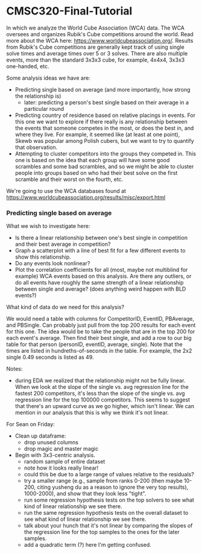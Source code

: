 # CMSC320-Final-Tutorial

In which we analyze the World Cube Association (WCA) data.
The WCA oversees and organizes Rubik's Cube competitions around the world.
Read more about the WCA here: https://www.worldcubeassociation.org/.
Results from Rubik's Cube competitions are generally kept track of using
single solve times and average times over 5 or 3 solves. There are also
multiple events, more than the standard 3x3x3 cube, for example, 4x4x4,
3x3x3 one-handed, etc.

Some analysis ideas we have are:

- Predicting single based on average (and more importantly, how strong the relationship is)
    - later: predicting a person's best single based on their average in a particular round
- Predicting country of residence based on relative placings in events.  For this one we want to explore if there really is any relationship between the events that someone competes in the most, or does the best in, and where they live.  For example, it seemed like (at least at one point), Skewb was popular among Polish cubers, but we want to try to quantify that observation.
- Attempting to cluster competitors into the groups they competed in.  This one is based on the idea that each group will have some good scrambles and some bad scrambles, and so we might be able to cluster people into groups based on who had their best solve on the first scramble and their worst on the fourth, etc.

We're going to use the WCA databases found at https://www.worldcubeassociation.org/results/misc/export.html

### Predicting single based on average

What we wish to investigate here:
- Is there a linear relationship between one's best single in competition and their best average in competition?
- Graph a scatterplot with a line of best fit for a few different events to show this relationship. 
- Do any events look nonlinear?
- Plot the correlation coefficients for all (most, maybe not multiblind for example) WCA events based on this analysis.  Are there any outliers, or do all events have roughly the same strength of a linear relationship between single and average?  (does anything weird happen with BLD events?)

What kind of data do we need for this analysis?

We would need a table with columns for CompetitorID, EventID, PBAverage, and PBSingle.  Can probably just pull from the top 200 results for each event for this one.  The idea would be to take the people that are in the top 200 for each event's average.  Then find their best single, and add a row to our big table for that person (personID, eventID, average, single).  Note that the times are listed in hundreths-of-seconds in the table.  For example, the 2x2 single 0.49 seconds is listed as 49.  

Notes: 
- during EDA we realized that the relationship might not be fully linear.  When we look at the slope of the single vs. avg regression line for the fastest 200 competitors, it's less than the slope of the single vs. avg regression line for the top 100000 competitors.  This seems to suggest that there's an upward curve as we go higher, which isn't linear.  We can mention in our analysis that this is why we think it's not linear.

For Sean on Friday: 
- Clean up dataframe: 
    - drop unused columns
    - drop magic and master magic
- Begin with 3x3-centric analysis.  
    - random sample of entire dataset
    - note how it looks really linear!
    - could this be due to a large range of values relative to the residuals? 
    - try a smaller range (e.g., sample from ranks 0-200 (then maybe 10-200, citing yusheng du as a reason to ignore the very top results), 1000-2000), and show that they look less "tight".
    - run some regression hypothesis tests on the top solvers to see what kind of linear relationship we see there.  
    - run the same regression hypothesis tests on the overall dataset to see what kind of linear relationship we see there.  
    - talk about your hunch that it's not linear by comparing the slopes of the regression line for the top samples to the ones for the later samples.  
    - add a quadratic term (?) here I'm getting confused.
